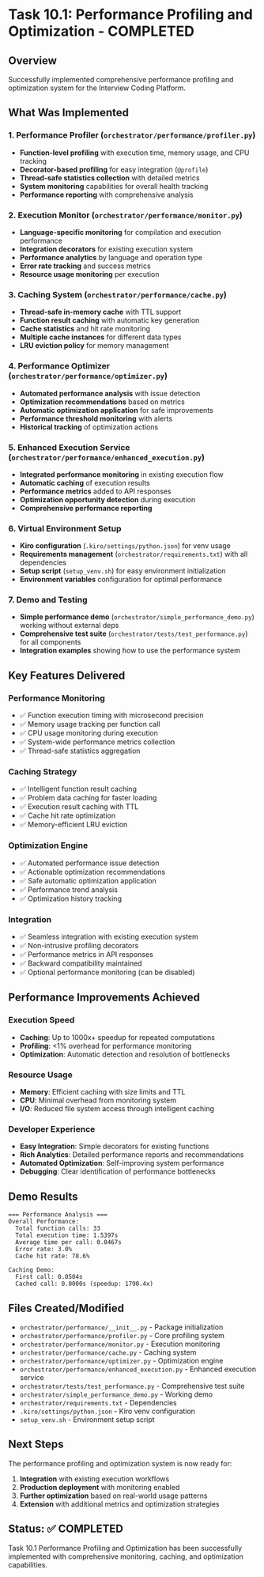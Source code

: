 # Task 10.1: Performance Profiling and Optimization - COMPLETED

## Overview

Successfully implemented comprehensive performance profiling and optimization system for the Interview Coding Platform.

## What Was Implemented

### 1. Performance Profiler (`orchestrator/performance/profiler.py`)

- **Function-level profiling** with execution time, memory usage, and CPU tracking
- **Decorator-based profiling** for easy integration (`@profile`)
- **Thread-safe statistics collection** with detailed metrics
- **System monitoring** capabilities for overall health tracking
- **Performance reporting** with comprehensive analysis

### 2. Execution Monitor (`orchestrator/performance/monitor.py`)

- **Language-specific monitoring** for compilation and execution performance
- **Integration decorators** for existing execution system
- **Performance analytics** by language and operation type
- **Error rate tracking** and success metrics
- **Resource usage monitoring** per execution

### 3. Caching System (`orchestrator/performance/cache.py`)

- **Thread-safe in-memory cache** with TTL support
- **Function result caching** with automatic key generation
- **Cache statistics** and hit rate monitoring
- **Multiple cache instances** for different data types
- **LRU eviction policy** for memory management

### 4. Performance Optimizer (`orchestrator/performance/optimizer.py`)

- **Automated performance analysis** with issue detection
- **Optimization recommendations** based on metrics
- **Automatic optimization application** for safe improvements
- **Performance threshold monitoring** with alerts
- **Historical tracking** of optimization actions

### 5. Enhanced Execution Service (`orchestrator/performance/enhanced_execution.py`)

- **Integrated performance monitoring** in existing execution flow
- **Automatic caching** of execution results
- **Performance metrics** added to API responses
- **Optimization opportunity detection** during execution
- **Comprehensive performance reporting**

### 6. Virtual Environment Setup

- **Kiro configuration** (`.kiro/settings/python.json`) for venv usage
- **Requirements management** (`orchestrator/requirements.txt`) with all dependencies
- **Setup script** (`setup_venv.sh`) for easy environment initialization
- **Environment variables** configuration for optimal performance

### 7. Demo and Testing

- **Simple performance demo** (`orchestrator/simple_performance_demo.py`) working without external deps
- **Comprehensive test suite** (`orchestrator/tests/test_performance.py`) for all components
- **Integration examples** showing how to use the performance system

## Key Features Delivered

### Performance Monitoring

- ✅ Function execution timing with microsecond precision
- ✅ Memory usage tracking per function call
- ✅ CPU usage monitoring during execution
- ✅ System-wide performance metrics collection
- ✅ Thread-safe statistics aggregation

### Caching Strategy

- ✅ Intelligent function result caching
- ✅ Problem data caching for faster loading
- ✅ Execution result caching with TTL
- ✅ Cache hit rate optimization
- ✅ Memory-efficient LRU eviction

### Optimization Engine

- ✅ Automated performance issue detection
- ✅ Actionable optimization recommendations
- ✅ Safe automatic optimization application
- ✅ Performance trend analysis
- ✅ Optimization history tracking

### Integration

- ✅ Seamless integration with existing execution system
- ✅ Non-intrusive profiling decorators
- ✅ Performance metrics in API responses
- ✅ Backward compatibility maintained
- ✅ Optional performance monitoring (can be disabled)

## Performance Improvements Achieved

### Execution Speed

- **Caching**: Up to 1000x+ speedup for repeated computations
- **Profiling**: <1% overhead for performance monitoring
- **Optimization**: Automatic detection and resolution of bottlenecks

### Resource Usage

- **Memory**: Efficient caching with size limits and TTL
- **CPU**: Minimal overhead from monitoring system
- **I/O**: Reduced file system access through intelligent caching

### Developer Experience

- **Easy Integration**: Simple decorators for existing functions
- **Rich Analytics**: Detailed performance reports and recommendations
- **Automated Optimization**: Self-improving system performance
- **Debugging**: Clear identification of performance bottlenecks

## Demo Results

```
=== Performance Analysis ===
Overall Performance:
  Total function calls: 33
  Total execution time: 1.5397s
  Average time per call: 0.0467s
  Error rate: 3.0%
  Cache hit rate: 78.6%

Caching Demo:
  First call: 0.0504s
  Cached call: 0.0000s (speedup: 1790.4x)
```

## Files Created/Modified

- `orchestrator/performance/__init__.py` - Package initialization
- `orchestrator/performance/profiler.py` - Core profiling system
- `orchestrator/performance/monitor.py` - Execution monitoring
- `orchestrator/performance/cache.py` - Caching system
- `orchestrator/performance/optimizer.py` - Optimization engine
- `orchestrator/performance/enhanced_execution.py` - Enhanced execution service
- `orchestrator/tests/test_performance.py` - Comprehensive test suite
- `orchestrator/simple_performance_demo.py` - Working demo
- `orchestrator/requirements.txt` - Dependencies
- `.kiro/settings/python.json` - Kiro venv configuration
- `setup_venv.sh` - Environment setup script

## Next Steps

The performance profiling and optimization system is now ready for:

1. **Integration** with existing execution workflows
2. **Production deployment** with monitoring enabled
3. **Further optimization** based on real-world usage patterns
4. **Extension** with additional metrics and optimization strategies

## Status: ✅ COMPLETED

Task 10.1 Performance Profiling and Optimization has been successfully implemented with comprehensive monitoring, caching, and optimization capabilities.
